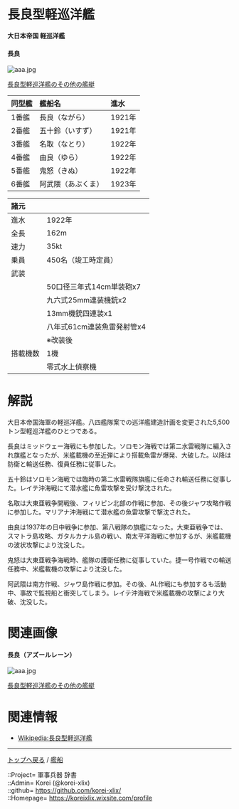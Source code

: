 # 長良型軽巡洋艦
**大日本帝国 軽巡洋艦**

#### 長良
![aaa.jpg](https://bn02pap001files.storage.live.com/y4mzGdn3Ze4-80PFz5RUvoJbhrlNSH61bF5GIcAAjtM85y4x9FQc2LCBi8-2v9OixukE1fJnQbP9NAl0tcH_jxXibcZOEE4XnWacKla1Kzf7Ztj6ZQrUy8hyfJkWDrljD4A5S2KT_3A1LfDEe1KCtM-levZVPJcYwPlxjUXVOYxIldxJRH9MLfgxUnIIlBMp2yc?width=518&height=182&cropmode=none)  
  
[長良型軽巡洋艦のその他の艦艇](nagara_other.md)  


|同型艦  |艦船名  |進水  |
|:--|:--|:--|
|1番艦  |長良（ながら）      |1921年  |
|2番艦  |五十鈴（いすず）    |1921年  |
|3番艦  |名取（なとり）      |1922年  |
|4番艦  |由良（ゆら）        |1922年  |
|5番艦  |鬼怒（きぬ）        |1922年  |
|6番艦  |阿武隈（あぶくま）  |1923年  |


|諸元  |  |
|:--|:--|
|進水  |1922年  |
|全長  |162m  |
|速力  |35kt  |
|乗員  |450名（竣工時定員）  |
|武装  |  |
||50口径三年式14cm単装砲x7  |
||九六式25mm連装機銃x2  |
||13mm機銃四連装x1  |
||八年式61cm連装魚雷発射管x4  |
||※改装後  |
|搭載機数  |1機  |
||零式水上偵察機  |


# 解説
大日本帝国海軍の軽巡洋艦。八四艦隊案での巡洋艦建造計画を変更された5,500トン型軽巡洋艦のひとつである。  
  
長良はミッドウェー海戦にも参加した。ソロモン海戦では第二水雷戦隊に編入され旗艦となったが、米艦載機の至近弾により搭載魚雷が爆発、大破した。以降は防衛と輸送任務、復員任務に従事した。  
  
五十鈴はソロモン海戦では臨時の第二水雷戦隊旗艦に任命され輸送任務に従事した。レイテ沖海戦にて潜水艦に魚雷攻撃を受け撃沈された。  
  
名取は大東亜戦争開戦後、フィリピン北部の作戦に参加、その後ジャワ攻略作戦に参加した。マリアナ沖海戦にて潜水艦の魚雷攻撃で撃沈された。  
  
由良は1937年の日中戦争に参加、第八戦隊の旗艦になった。大東亜戦争では、スマトラ島攻略、ガタルカナル島の戦い、南太平洋海戦に参加するが、米艦載機の波状攻撃により沈没した。  
  
鬼怒は大東亜戦争海戦時、艦隊の護衛任務に従事していた。捷一号作戦での輸送任務中、米艦載機の攻撃により沈没した。  
  
阿武隈は南方作戦、ジャワ島作戦に参加。その後、AL作戦にも参加するも活動中、事故で監視船と衝突してしまう。レイテ沖海戦で米艦載機の攻撃により大破、沈没した。  




# 関連画像

#### 長良（アズールレーン）
![aaa.jpg](https://bn02pap001files.storage.live.com/y4mO4aKtnzvE7Y2QXKEYj2DUbGfo0_-AjQsmajTF4Re56JPnr0yYtwp_5clBOPeemdflxmVeXcbBFhxy7GOLf_qWZORxPEuGNDLgqI8uo2CoO6h-ju5Qc6YzcSaYNWMrb80Tpbw-bctlyq-go0pmzV9zuZ-Z0ygZUDzxshg8kqDEHuNCBwS3auDgLcJHKRdzG9x?width=640&height=360&cropmode=none)  
  
[長良型軽巡洋艦のその他の艦艇](nagara_other.md)  


# 関連情報
* [Wikipedia:長良型軽巡洋艦](https://ja.wikipedia.org/wiki/%E9%95%B7%E8%89%AF%E5%9E%8B%E8%BB%BD%E5%B7%A1%E6%B4%8B%E8%89%A6)


***
[トップへ戻る](/readme.md) / [艦船](/ship/readme.md)  
  
::Project= 軍事兵器 辞書  
::Admin= Korei (@korei-xlix)  
::github= https://github.com/korei-xlix/  
::Homepage= https://koreixlix.wixsite.com/profile  
